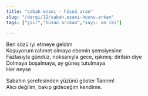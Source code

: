 ```yaml
---
title: "sabah ezanı - hüsnü aran"
slug: "/dergi/12/sabah.ezani-husnu.arkan"
tags: ["şiir","hüsnü arıkan","sayı: on iki"]

---
```

Ben sözü iyi etmeye geldim    
Koşuyorum rahmet olmaya ebemin şemsiyesine  
Fazlasıyla gündüz, noksanıyla gece, ışıkmış; dirilsin diye  
Dolmaya boşalmaya, ay güneş tutulmaya  
Her neyse

Sabahın şerefesinden yüzünü göster Tanrım!  
Alıcı değilim, bakıp gideceğim kendime.
